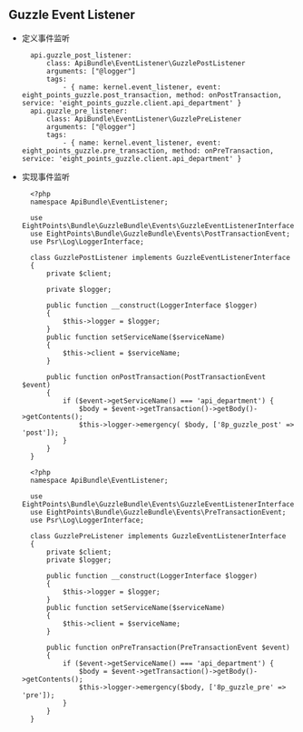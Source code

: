 ## Guzzle Event Listener
- 定义事件监听

        api.guzzle_post_listener:
            class: ApiBundle\EventListener\GuzzlePostListener
            arguments: ["@logger"]
            tags:
                - { name: kernel.event_listener, event: eight_points_guzzle.post_transaction, method: onPostTransaction, service: 'eight_points_guzzle.client.api_department' }
        api.guzzle_pre_listener:
            class: ApiBundle\EventListener\GuzzlePreListener
            arguments: ["@logger"]
            tags:
                - { name: kernel.event_listener, event: eight_points_guzzle.pre_transaction, method: onPreTransaction, service: 'eight_points_guzzle.client.api_department' }
- 实现事件监听

		<?php
        namespace ApiBundle\EventListener;

        use EightPoints\Bundle\GuzzleBundle\Events\GuzzleEventListenerInterface;
        use EightPoints\Bundle\GuzzleBundle\Events\PostTransactionEvent;
        use Psr\Log\LoggerInterface;

        class GuzzlePostListener implements GuzzleEventListenerInterface
        {
            private $client;

            private $logger;

            public function __construct(LoggerInterface $logger)
            {
                $this->logger = $logger;
            }
            public function setServiceName($serviceName)
            {
                $this->client = $serviceName;
            }

            public function onPostTransaction(PostTransactionEvent $event)
            {
                if ($event->getServiceName() === 'api_department') {
                    $body = $event->getTransaction()->getBody()->getContents();
                    $this->logger->emergency( $body, ['8p_guzzle_post' => 'post']);
                }
            }
        }
        
        <?php
        namespace ApiBundle\EventListener;

        use EightPoints\Bundle\GuzzleBundle\Events\GuzzleEventListenerInterface;
        use EightPoints\Bundle\GuzzleBundle\Events\PreTransactionEvent;
        use Psr\Log\LoggerInterface;

        class GuzzlePreListener implements GuzzleEventListenerInterface
        {
            private $client;
            private $logger;

            public function __construct(LoggerInterface $logger)
            {
                $this->logger = $logger;
            }
            public function setServiceName($serviceName)
            {
                $this->client = $serviceName;
            }

            public function onPreTransaction(PreTransactionEvent $event)
            {
                if ($event->getServiceName() === 'api_department') {
                    $body = $event->getTransaction()->getBody()->getContents();
                    $this->logger->emergency($body, ['8p_guzzle_pre' => 'pre']);
                }
            }
        }
